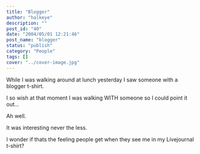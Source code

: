 ```yaml
---
title: "Blogger"
author: "halkeye"
description: ""
post_id: "40"
date: "2004/05/01 12:21:46"
post_name: "blogger"
status: "publish"
category: "People"
tags: []
cover: "../cover-image.jpg"
---
```


While I was walking around at lunch yesterday I saw someone with a blogger t-shirt.

I so wish at that moment I was walking WITH someone so I could point it out...

Ah well.

It was interesting never the less.

I wonder if thats the feeling people get when they see me in my Livejournal t-shirt?